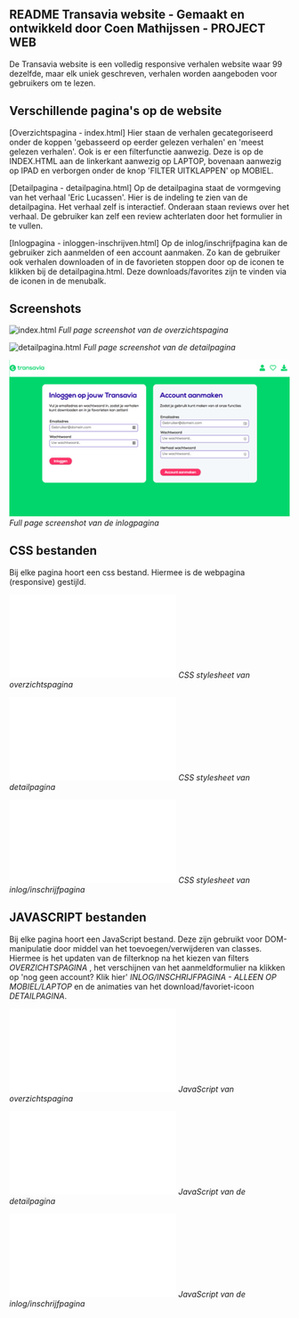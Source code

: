 ## README Transavia website - Gemaakt en ontwikkeld door Coen Mathijssen - PROJECT WEB

De Transavia website is een volledig responsive verhalen website waar 99 dezelfde, maar elk uniek geschreven, verhalen worden aangeboden voor gebruikers om te lezen.



## Verschillende pagina's op de website

[Overzichtspagina - index.html]
Hier staan de verhalen gecategoriseerd onder de koppen 'gebasseerd op eerder gelezen verhalen' en 'meest gelezen verhalen'. Ook is er een filterfunctie aanwezig. Deze is op de INDEX.HTML aan de linkerkant aanwezig op LAPTOP, bovenaan aanwezig op IPAD en verborgen onder de knop 'FILTER UITKLAPPEN' op MOBIEL.

[Detailpagina - detailpagina.html]
Op de detailpagina staat de vormgeving van het verhaal 'Eric Lucassen'. Hier is de indeling te zien van de detailpagina. Het verhaal zelf is interactief. Onderaan staan reviews over het verhaal. De gebruiker kan zelf een review achterlaten door het formulier in te vullen.

[Inlogpagina - inloggen-inschrijven.html]
Op de inlog/inschrijfpagina kan de gebruiker zich aanmelden of een account aanmaken. Zo kan de gebruiker ook verhalen downloaden of in de favorieten stoppen door op de iconen te klikken bij de detailpagina.html. Deze downloads/favorites zijn te vinden via de iconen in de menubalk.



## Screenshots

![index.html](./afbeeldingen/screenshots/overzichtspagina.png)
*Full page screenshot van de overzichtspagina*

![detailpagina.html](./afbeeldingen/screenshots/detailpagina.png)
*Full page screenshot van de detailpagina*

![inloggen-inschrijven.html](./afbeeldingen/screenshots/inlogpagina.png)
*Full page screenshot van de inlogpagina*



## CSS bestanden

Bij elke pagina hoort een css bestand. Hiermee is de webpagina (responsive) gestijld.

![index.html](./CSS/stylesheet.css)
*CSS stylesheet van overzichtspagina*

![detailpagina.html](./CSS/stylesheet-detailpagina.css)
*CSS stylesheet van detailpagina*

![inloggen-inschrijven.html](./CSS/stylesheet.inlog.css)
*CSS stylesheet van inlog/inschrijfpagina*



## JAVASCRIPT bestanden

Bij elke pagina hoort een JavaScript bestand. Deze zijn gebruikt voor DOM-manipulatie door middel van het toevoegen/verwijderen van classes. Hiermee is het updaten van de filterknop na het kiezen van filters *OVERZICHTSPAGINA* , het verschijnen van het aanmeldformulier na klikken op 'nog geen account? Klik hier' *INLOG/INSCHRIJFPAGINA - ALLEEN OP MOBIEL/LAPTOP* en de animaties van het download/favoriet-icoon *DETAILPAGINA*.

![index.html](./JS/script-index.js)
*JavaScript van overzichtspagina*

![detailpagina.html](./JS/script-detailpagina.js)
*JavaScript van de detailpagina*

![inloggen-inschrijven.html](./JS/script-inloggen.js)
*JavaScript van de inlog/inschrijfpagina*








